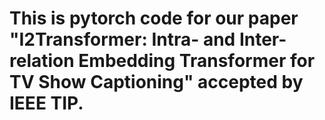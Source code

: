 # This is pytorch code for our paper "I2Transformer: Intra- and Inter-relation Embedding Transformer for TV Show Captioning" accepted by IEEE TIP.
